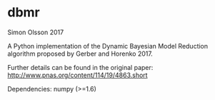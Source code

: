 # dbmr
Simon Olsson 2017

A Python implementation of the Dynamic Bayesian Model Reduction algorithm proposed by Gerber and Horenko 2017.

Further details can be found in the original paper: http://www.pnas.org/content/114/19/4863.short

Dependencies:
numpy (>=1.6)
